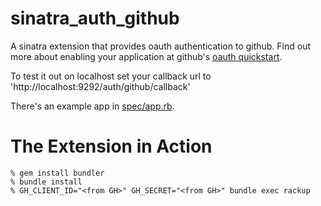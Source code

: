 sinatra_auth_github
===================

A sinatra extension that provides oauth authentication to github.  Find out more about enabling your application at github's [oauth quickstart](http://gist.github.com/419219).

To test it out on localhost set your callback url to 'http://localhost:9292/auth/github/callback'

There's an example app in [spec/app.rb](/spec/app.rb).

The Extension in Action
=======================
    % gem install bundler
    % bundle install
    % GH_CLIENT_ID="<from GH>" GH_SECRET="<from GH>" bundle exec rackup
